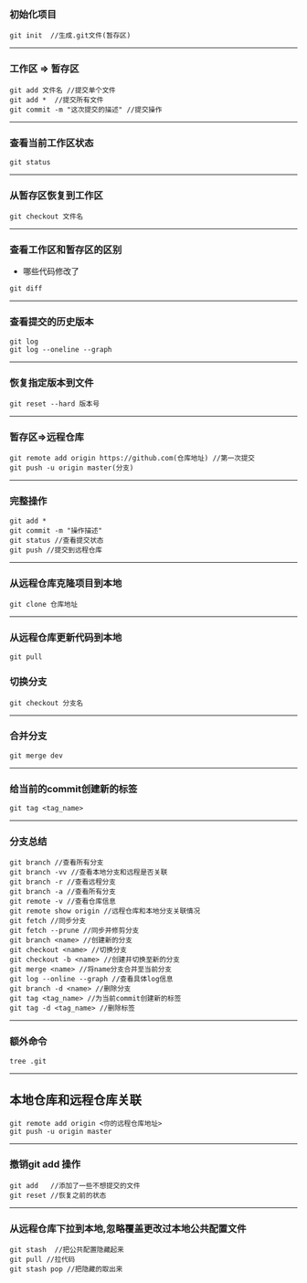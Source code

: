 ### 初始化项目
```
git init  //生成.git文件(暂存区)
```
---
### 工作区 => 暂存区
```
git add 文件名 //提交单个文件
git add *  //提交所有文件
git commit -m "这次提交的描述" //提交操作
```
---
### 查看当前工作区状态
```
git status 
```
---
### 从暂存区恢复到工作区
```
git checkout 文件名
```
---
### 查看工作区和暂存区的区别
- 哪些代码修改了
 ```
git diff
```
---
### 查看提交的历史版本
```
git log
git log --oneline --graph
```
---
### 恢复指定版本到文件
```
git reset --hard 版本号
```
---
### 暂存区=>远程仓库
```
git remote add origin https://github.com(仓库地址) //第一次提交
git push -u origin master(分支)
```
---
### 完整操作
```
git add *
git commit -m "操作描述"
git status //查看提交状态
git push //提交到远程仓库
```
---
### 从远程仓库克隆项目到本地
```
git clone 仓库地址
```
---
### 从远程仓库更新代码到本地
```
git pull
```
### 切换分支
```
git checkout 分支名
```
---
### 合并分支
```
git merge dev
```
---
### 给当前的commit创建新的标签
```
git tag <tag_name>
```
---
### 分支总结
```
git branch //查看所有分支
git branch -vv //查看本地分支和远程是否关联
git branch -r //查看远程分支
git branch -a //查看所有分支
git remote -v //查看仓库信息
git remote show origin //远程仓库和本地分支关联情况
git fetch //同步分支
git fetch --prune //同步并修剪分支
git branch <name> //创建新的分支
git checkout <name> //切换分支
git checkout -b <name> //创建并切换至新的分支
git merge <name> //将name分支合并至当前分支
git log --online --graph //查看具体log信息
git branch -d <name> //删除分支
git tag <tag_name> //为当前commit创建新的标签
git tag -d <tag_name> //删除标签
```
---
### 额外命令
```
tree .git
```
---
## 本地仓库和远程仓库关联
```
git remote add origin <你的远程仓库地址>
git push -u origin master
```
---
### 撤销git add 操作
```
git add   //添加了一些不想提交的文件
git reset //恢复之前的状态
```
---
### 从远程仓库下拉到本地,忽略覆盖更改过本地公共配置文件
```
git stash  //把公共配置隐藏起来
git pull //拉代码
git stash pop //把隐藏的取出来
```